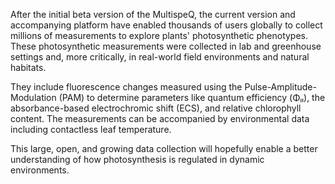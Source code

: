 After the initial beta version of the MultispeQ, the current version and accompanying platform have enabled thousands of users globally to collect millions of measurements to explore plants' photosynthetic phenotypes. These photosynthetic measurements were collected in lab and greenhouse settings and, more critically, in real-world field environments and natural habitats.

They include fluorescence changes measured using the Pulse-Amplitude-Modulation (PAM) to determine parameters like quantum efficiency (Φₗₗ), the absorbance-based electrochromic shift (ECS), and relative chlorophyll content. The measurements can be accompanied by environmental data including contactless leaf temperature.

This large, open, and growing data collection will hopefully enable a better understanding of how photosynthesis is regulated in dynamic environments.